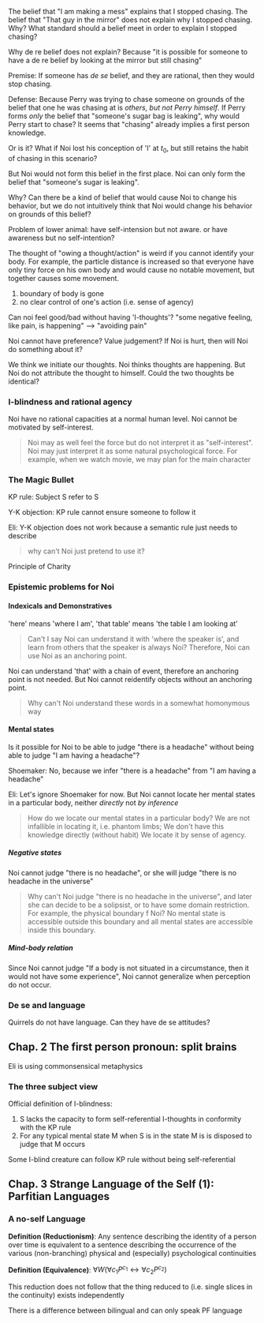The belief that "I am making a mess" explains that I stopped chasing.
The belief that "That guy in the mirror" does not explain why I stopped chasing.
Why? What standard should a belief meet in order to explain I stopped chasing?

Why de re belief does not explain? Because "it is possible for someone to have a de re belief by looking at the mirror but still chasing"

Premise: If someone has *de se* belief, and they are rational, then they would stop chasing.

Defense: 
Because Perry was trying to chase someone on grounds of the belief that one he was chasing at is *others, but not Perry himself*.
If Perry forms *only* the belief that "someone's sugar bag is leaking", why would Perry start to chase?
It seems that "chasing" already implies a first person knowledge.

Or is it? What if Noi lost his conception of 'I' at $t_0$, but still retains the habit of chasing in this scenario?

But Noi would not form this belief in the first place. Noi can only form the belief that "someone's sugar is leaking".

Why? Can there be a kind of belief that would cause Noi to change his behavior, but we do not intuitively think that Noi would change his behavior on grounds of this belief?

Problem of lower animal: have self-intension but not aware. or have awareness but no self-intention?

The thought of "owing a thought/action" is weird if you cannot identify your body. For example, the particle distance is increased so that everyone have only tiny force on his own body and would cause no notable movement, but together causes some movement.

1. boundary of body is gone
2. no clear control of one's action (i.e. sense of agency)

Can noi feel good/bad without having 'I-thoughts'? "some negative feeling, like pain, is happening" --> "avoiding pain"

Noi cannot have preference? Value judgement? If Noi is hurt, then will Noi do something about it?

We think we initiate our thoughts. Noi thinks thoughts are happening. But Noi do not attribute the thought to himself. Could the two thoughts be identical?

### I-blindness and rational agency

Noi have no rational capacities at a normal human level. Noi cannot be motivated by self-interest.

> Noi may as well feel the force but do not interpret it as "self-interest". Noi may just interpret it as some natural psychological force. For example, when we watch movie, we may plan for the main character 

### The Magic Bullet

KP rule: Subject S refer to S

Y-K objection: KP rule cannot ensure someone to follow it

Eli: Y-K objection does not work because a semantic rule just needs to describe

> why can't Noi just pretend to use it?

Principle of Charity


### Epistemic problems for Noi


#### Indexicals and Demonstratives

'here' means 'where I am', 'that table' means 'the table I am looking at'

> Can't I say Noi can understand it with 'where the speaker is', and learn from others that the speaker is always Noi? Therefore, Noi can use Noi as an anchoring point.

Noi can understand 'that' with a chain of event, therefore an anchoring point is not needed. But Noi cannot reidentify objects without an anchoring point.

> Why can't Noi understand these words in a somewhat homonymous way

#### Mental states

Is it possible for Noi to be able to judge "there is a headache" without being able to judge "I am having a headache"?

Shoemaker: No, because we infer "there is a headache" from "I am having a headache"

Eli: Let's ignore Shoemaker for now. But Noi cannot locate her mental states in a particular body, neither *directly* not *by inference*

> How do we locate our mental states in a particular body?
> We are not infallible in locating it, i.e. phantom limbs; We don't have this knowledge directly (without habit)
> We locate it by sense of agency.

##### Negative states

Noi cannot judge "there is no headache", or she will judge "there is no headache in the universe"

> Why can't Noi judge "there is no headache in the universe", and later she can decide to be a solipsist, or to have some domain restriction. For example, the physical boundary f Noi? No mental state is accessible outside this boundary and all mental states are accessible inside this boundary.

##### Mind-body relation

Since Noi cannot judge "If a body is not situated in a circumstance, then it would not have some experience", Noi cannot generalize when perception do not occur.


### De se and language

Quirrels do not have language. Can they have de se attitudes?

## Chap. 2 The first person pronoun: split brains

Eli is using commonsensical metaphysics

### The three subject view

Official definition of I-blindness:

1. S lacks the capacity to form self-referential I-thoughts in conformity with the KP rule 
2. For any typical mental state M when S is in the state M is is disposed to judge that M occurs

Some I-blind creature can follow KP rule without being self-referential


## Chap. 3 Strange Language of the Self (1): Parfitian Languages

### A no-self Language

**Definition (Reductionism)**: Any sentence describing the identity of a person over time is equivalent to a sentence describing the occurrence of the various (non-branching) physical and (especially) psychological continuities

**Definition (Equivalence)**: $\forall W(\forall c_{1}P^{c_{1}} \leftrightarrow \forall c_{2}P^{c_{2}})$

This reduction does not follow that the thing reduced to (i.e. single slices in the continuity) exists independently

There is a difference between bilingual and can only speak PF language